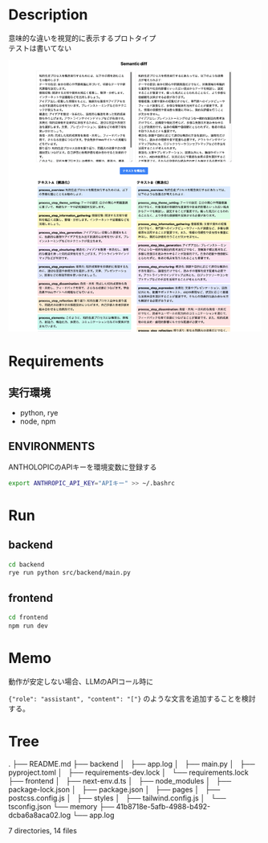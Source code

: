 # Description
意味的な違いを視覚的に表示するプロトタイプ<br>
テストは書いてない

![alt text](image.png)

# Requirements

## 実行環境

* python, rye
* node, npm

## ENVIRONMENTS
ANTHOLOPICのAPIキーを環境変数に登録する
```bash
export ANTHROPIC_API_KEY="APIキー" >> ~/.bashrc
```

# Run

## backend

```bash
cd backend
rye run python src/backend/main.py
```

## frontend
```bash
cd frontend
npm run dev
```

# Memo
動作が安定しない場合、LLMのAPIコール時に

```{"role": "assistant", "content": "["}```
のような文言を追加することを検討する。

# Tree

.
├── README.md
├── backend
│   ├── app.log
│   ├── main.py
│   ├── pyproject.toml
│   ├── requirements-dev.lock
│   └── requirements.lock
├── frontend
│   ├── next-env.d.ts
│   ├── node_modules
│   ├── package-lock.json
│   ├── package.json
│   ├── pages
│   ├── postcss.config.js
│   ├── styles
│   ├── tailwind.config.js
│   └── tsconfig.json
└── memory
    ├── 41b8718e-5afb-4988-b492-dcba6a8aca02.log
    └── app.log

7 directories, 14 files
